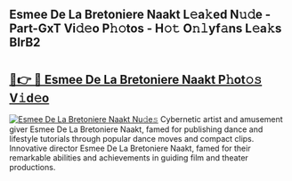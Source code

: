 ## Esmee De La Bretoniere Naakt L𝚎a𝚔ed N𝚞𝚍e - Part-GxT Vi𝚍𝚎o P𝚑𝚘tos - H𝚘𝚝 O𝚗𝚕yf𝚊ns L𝚎a𝚔s BIrB2

# <h2><a href="http://kfbjhl.oniu.top/?m=Esmee+De+La+Bretoniere+Naakt">🔗👉 🔴 Esmee De La Bretoniere Naakt P𝚑ot𝚘𝚜 V𝚒d𝚎o</a></h2>

[![Esmee De La Bretoniere Naakt Nu𝚍e𝚜](https://i.imgur.com/0qMVB7G.gif)](http://kfbjhl.oniu.top/?m=Esmee+De+La+Bretoniere+Naakt)
Cybernetic artist and amusement giver Esmee De La Bretoniere Naakt, famed for publishing dance and lifestyle tutorials through popular dance moves and compact clips. Innovative director Esmee De La Bretoniere Naakt, famed for their remarkable abilities and achievements in guiding film and theater productions.  
